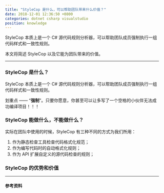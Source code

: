 ```yaml
---
title: "StyleCop 是什么，可以帮助团队带来什么价值？"
date: 2018-12-01 12:36:50 +0800
categories: dotnet csharp visualstudio
position: knowledge
---
```


StyleCop 本质上是一个 C# 源代码规则分析器，可以帮助团队成员强制执行一组代码样式和一致性规则。

本文将简述 StyleCop 以及它能为团队带来的价值。

---

<div id="toc"></div>

### StyleCop 是什么？

StyleCop 本质上是一个 C# 源代码规则分析器，可以帮助团队成员强制执行一组代码样式和一致性规则。

划重点 —— “**强制**”。只要你愿意，你甚至可以让多写了一个空格的小伙伴无法成功编译项目！！！

### StyleCop 能做什么，不能做什么？

实际在团队中使用的时候，StyleCop 有三种不同的方式为我们所用：

1. 作为静态检查工具检查代码格式化规范；
1. 作为编写代码时的自动格式化规则；
1. 作为 API 扩展自定义的源代码检查的规则；

### StyleCop 的优势和价值

---

#### 参考资料

